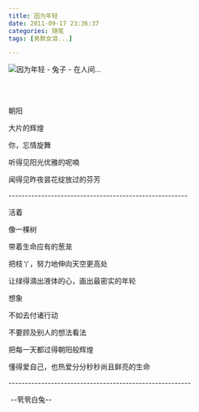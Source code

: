 ```yaml
---
title: 因为年轻
date: 2011-09-17 23:36:37
categories: 随笔
tags: [男默女泪...]

---
```

![因为年轻 - 兔子 - 在人间...](111745565771082011.jpg)

<br /><br />

朝阳   

大片的辉煌   

你，忘情旋舞   

听得见阳光优雅的呢喃   

闻得见昨夜昙花绽放过的芬芳   

-------------------------------------------------------   

活着   

像一棵树   

带着生命应有的葱茏   

把枝丫，努力地伸向天空更高处   

让绿得滴出液体的心，画出最密实的年轮   

想象   

不如去付诸行动   

不要顾及别人的想法看法   

把每一天都过得朝阳般辉煌   

懂得爱自己，也热爱分分秒秒尚且鲜亮的生命   

--------------------------------------------------------   

 --茕茕白兔--